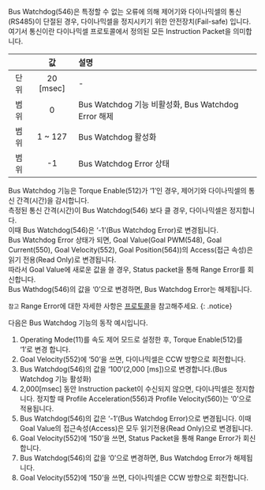 Bus Watchdog(546)은 특정할 수 없는 오류에 의해 제어기와 다이나믹셀의 통신(RS485)이 단절된 경우, 다이나믹셀을 정지시키기 위한 안전장치(Fail-safe) 입니다.  
여기서 통신이란 다이나믹셀 프로토콜에서 정의된 모든 Instruction Packet을 의미합니다.

|       | 값       | 설명 |
| :---: | :---:    | :------------- |
| 단위 | 20 [msec] | - |
| 범위 | 0         | Bus Watchdog 기능 비활성화, Bus Watchdog Error 해제 |
| 범위 | 1 ~ 127   | Bus Watchdog 활성화 |
| 범위 | -1        | Bus Watchdog Error 상태 |

Bus Watchdog 기능은 Torque Enable(512)가 ‘1’인 경우, 제어기와 다이나믹셀의 통신 간격(시간)을 감시합니다.  
측정된 통신 간격(시간)이 Bus Watchdog(546) 보다 클 경우, 다이나믹셀은 정지합니다.  
이때 Bus Watchdog(546)은 ‘-1’(Bus Watchdog Error)로 변경됩니다.  
Bus Watchdog Error 상태가 되면, Goal Value(Goal PWM(548), Goal Current(550), Goal Velocity(552), Goal Position(564))의 Access(접근 속성)은 읽기 전용(Read Only)로 변경됩니다.  
따라서 Goal Value에 새로운 값을 쓸 경우, Status packet을 통해 Range Error를 회신합니다.  
Bus Wathdog(546)의 값을 ‘0’으로 변경하면, Bus Watchdog Error는 해제됩니다.

`참고` Range Error에 대한 자세한 사항은 [프로토콜]을 참고해주세요.
{: .notice}

[프로토콜]: /docs/kr/dxl/protocol2/#status-packet

다음은 Bus Watchdog 기능의 동작 예시입니다.
1. Operating Mode(11)를 속도 제어 모드로 설정한 후, Torque Enable(512)를 ‘1’로 변경 합니다.
2. Goal Velocity(552)에 ‘50’을 쓰면, 다이나믹셀은 CCW 방향으로 회전합니다.
3. Bus Watchdog(546)의 값을 ‘100’(2,000 [ms])으로 변경합니다.(Bus Watchdog 기능 활성화)
4. 2,000[msec] 동안 Instruction packet이 수신되지 않으면, 다이나믹셀은 정지합니다. 정지할 때 Profile Acceleration(556)과 Profile Velocity(560)는 ‘0’으로 적용됩니다.
5. Bus Watchdog(546)의 값은 ‘-1’(Bus Watchdog Error)으로 변경됩니다. 이때 Goal Value의 접근속성(Access)은 모두 읽기전용(Read Only)으로 변경됩니다.
6. Goal Velocity(552)에 ‘150’을 쓰면, Status Packet을 통해 Range Error가 회신합니다.
7. Bus Watchdog(546)의 값을 ‘0’으로 변경하면, Bus Watchdog Error가 해제됩니다.
8. Goal Velocity(552)에 ‘150’을 쓰면, 다이나믹셀은 CCW 방향으로 회전합니다.
